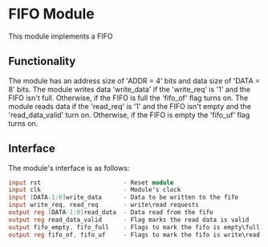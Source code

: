 # FIFO Module

This module implements a FIFO 

## Functionality
The module has an address size of 'ADDR = 4' bits and data size of 'DATA = 8' bits.
The module writes data 'write_data' if the 'write_req' is '1' and the FIFO isn't full. Otherwise, if the FIFO is full the 'fifo_of' flag turns on.
The module reads data if the 'read_req' is '1' and the FIFO isn't empty and the 'read_data_valid' turn on. Otherwise, if the FIFO is empty the 'fifo_uf' flag turns on.

## Interface
The module's interface is as follows:
```verilog
input rst                       - Reset module
input clk                       - Module's clock
input [DATA-1:0]write_data      - Data to be written to the fifo
input write_req, read_req       - write\read requests
output reg [DATA-1:0]read_data  - Data read from the fifo
output reg read_data_valid      - Flag marks the read data is valid
output fifo_empty, fifo_full    - Flags to mark the fifo is empty\full
output reg fifo_of, fifo_uf     - Flags to mark the fifo is write\read requests cause overflow\underflow
```
